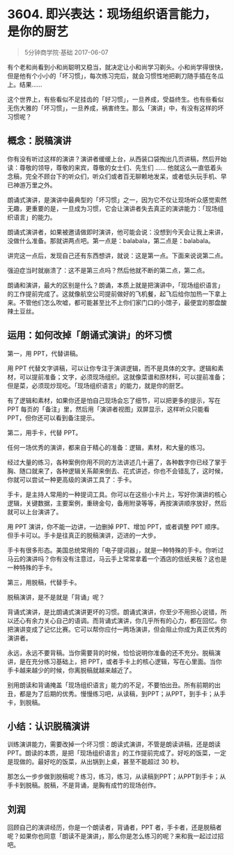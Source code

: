 # 3604. 即兴表达：现场组织语言能力，是你的厨艺
> 5分钟商学院·基础
2017-06-07

有个老和尚看到小和尚聪明又稳当，就决定让小和尚学习剃头。小和尚学得很快，但是他有个小小的「坏习惯」，每次练习完后，就会习惯性地把剃刀随手插在冬瓜上。结果……

这个世界上，有些看似不足挂齿的「好习惯」，一旦养成，受益终生。也有些看似无伤大雅的「坏习惯」，一旦养成，祸害终生。那么「演讲」中，有没有这样的坏习惯呢？

## 概念：脱稿演讲
你有没有听过这样的演讲？演讲者缓缓上台，从西装口袋掏出几页讲稿，然后开始读：尊敬的领导，尊敬的来宾，尊敬的女士们、先生们 …… 他就这么一直低着头念稿，完全不顾台下的听众们，听众们或者百无聊赖地发呆，或者低头玩手机、早已神游万里之外。

朗诵式演讲，是演讲中最典型的「坏习惯」之一，因为它不仅让现场听众感觉索然无趣，更重要的是，一旦成为习惯，它会让演讲者失去真正的演讲能力：「现场组织语言」的能力。

朗诵式演讲者，如果被邀请做即时演讲，他可能会说：没想到今天会让我上来讲，没做什么准备。那就讲两点吧。第一点是：balabala，第二点是：balabala。

讲完这一点后，发现自己还有东西想讲，就说：这是第一点。下面来说说第二点。

强迫症当时就崩溃了：这不是第三点吗？然后他就不断的第二点，第二点。

朗诵和演讲，最大的区别是什么？朗诵，本质上就是把演讲中，「现场组织语言」的工作提前完成了。这就像航空公司提前做好的飞机餐，起飞后给你加热一下拿上来。不管他们怎么吹嘘，都可能甚至比不上你们家门口的小馆子，最便宜的那盘酸辣土豆丝。

## 运用：如何改掉「朗诵式演讲」的坏习惯
第一，用 PPT，代替讲稿。

用 PPT 代替文字讲稿，可以让你专注于演讲逻辑，而不是具体的文字。逻辑和素材，可以提前准备；文字，必须现场组织。这就像菜谱和原材料，可以提前准备；但是菜，必须现炒现吃。「现场组织语言」的能力，就是你的厨艺。

有了逻辑和素材，如果你还是怕自己现场会忘了细节，可以把更多的提示，写在 PPT 每页的「备注」里，然后用「演讲者视图」双屏显示，这样听众只能看 PPT，但你还可以看到备注提示。

第二，用手卡，代替 PPT。

任何一场优秀的演讲，都来自于精心的准备：逻辑，素材，和大量的练习。

经过大量的练习，各种案例你用不同的方法讲述几十遍了，各种数字你已经了掌于胸、随口就来了，各种逻辑关系颠来倒去、花式讲述，你也不会错乱了，这时候，你就可以尝试一种更高级的演讲工具了：手卡。

手卡，是主持人常用的一种提词工具。你可以在这些小卡片上，写好你演讲的核心逻辑，关键数据，主要案例，重磅金句，备用附录等等，再按演讲顺序放好，然后就可以上台演讲了。

用 PPT 演讲，你不能一边讲，一边删掉 PPT、增加 PPT，或者调整 PPT 顺序。但手卡可以。手卡是往真正的脱稿演讲，迈进的一大步。

手卡有很多形态。美国总统常用的「电子提词器」，就是一种特殊的手卡。你听过马云的演讲吗？你有没有注意过，马云手上常常拿着一个酒店的信纸夹板？这也是一种特殊的手卡。

第三，用脱稿，代替手卡。

脱稿演讲，是不是就是「背诵」呢？

背诵式演讲，是比朗诵式演讲更坏的习惯。朗诵式演讲，你至少不用担心说错，所以还心有余力关心自己的语调。而背诵式演讲，你几乎所有的心力，都在回忆。你把演讲变成了记忆比赛。它可以帮你应付一两场演讲，但会阻止你成为真正优秀的演讲者。

永远，永远不要背稿。当你需要背的时候，恰恰说明你准备的还不充分。脱稿演讲，是在充分练习基础上，把 PPT，或者手卡上的核心逻辑，写在心里面。当你手卡越来越少的时候，你离脱稿就越来越近了。

别用朗读和背诵掩盖「现场组织语言」能力的不足，不要怕出丑。所有前期的出丑，都是为了后期的优秀。慢慢练习吧，从读稿，到PPT；从PPT，到手卡；从手卡，到脱稿。

## 小结：认识脱稿演讲
训练演讲能力，需要改掉一个坏习惯：朗读式演讲，不管是朗读讲稿，还是朗读 PPT。朗读的本质，是把「现场组织语言」的工作提前完成了。好吃的饭菜，一定是现做的。最好吃的饭菜，从出锅到上桌，甚至不能超过 30 秒。

那怎么一步步做到脱稿呢？练习，练习，练习，从读稿到PPT；从PPT到手卡；从手卡到脱稿。脱稿，不是背诵，是胸有成竹的现场创作。

## 刘润
回顾自己的演讲经历，你是一个朗读者，背诵者，PPT 者，手卡者，还是脱稿者呢？如果你也同意「朗读不是演讲」，那么你是怎么练习的呢？来和我一起过过招吧。


